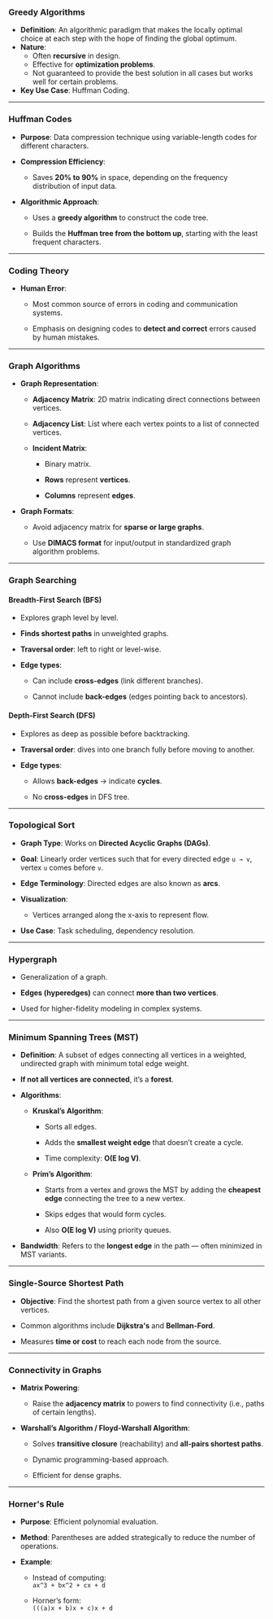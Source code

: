 ### **Greedy Algorithms**
- **Definition**: An algorithmic paradigm that makes the locally optimal choice at each step with the hope of finding the global optimum.
- **Nature**:
    - Often **recursive** in design.
    - Effective for **optimization problems**.
    - Not guaranteed to provide the best solution in all cases but works well for certain problems.
- **Key Use Case**: Huffman Coding.

---

### **Huffman Codes**

- **Purpose**: Data compression technique using variable-length codes for different characters.
    
- **Compression Efficiency**:
    
    - Saves **20% to 90%** in space, depending on the frequency distribution of input data.
        
- **Algorithmic Approach**:
    
    - Uses a **greedy algorithm** to construct the code tree.
        
    - Builds the **Huffman tree from the bottom up**, starting with the least frequent characters.
        

---

### **Coding Theory**

- **Human Error**:
    
    - Most common source of errors in coding and communication systems.
        
    - Emphasis on designing codes to **detect and correct** errors caused by human mistakes.
        

---

### **Graph Algorithms**

- **Graph Representation**:
    
    - **Adjacency Matrix**: 2D matrix indicating direct connections between vertices.
        
    - **Adjacency List**: List where each vertex points to a list of connected vertices.
        
    - **Incident Matrix**:
        
        - Binary matrix.
            
        - **Rows** represent **vertices**.
            
        - **Columns** represent **edges**.
            
- **Graph Formats**:
    
    - Avoid adjacency matrix for **sparse or large graphs**.
        
    - Use **DIMACS format** for input/output in standardized graph algorithm problems.
        

---

### **Graph Searching**

#### **Breadth-First Search (BFS)**

- Explores graph level by level.
    
- **Finds shortest paths** in unweighted graphs.
    
- **Traversal order**: left to right or level-wise.
    
- **Edge types**:
    
    - Can include **cross-edges** (link different branches).
        
    - Cannot include **back-edges** (edges pointing back to ancestors).
        

#### **Depth-First Search (DFS)**

- Explores as deep as possible before backtracking.
    
- **Traversal order**: dives into one branch fully before moving to another.
    
- **Edge types**:
    
    - Allows **back-edges** → indicate **cycles**.
        
    - No **cross-edges** in DFS tree.
        

---

### **Topological Sort**

- **Graph Type**: Works on **Directed Acyclic Graphs (DAGs)**.
    
- **Goal**: Linearly order vertices such that for every directed edge `u → v`, vertex `u` comes before `v`.
    
- **Edge Terminology**: Directed edges are also known as **arcs**.
    
- **Visualization**:
    
    - Vertices arranged along the x-axis to represent flow.
        
- **Use Case**: Task scheduling, dependency resolution.
    

---

### **Hypergraph**

- Generalization of a graph.
    
- **Edges (hyperedges)** can connect **more than two vertices**.
    
- Used for higher-fidelity modeling in complex systems.
    

---

### **Minimum Spanning Trees (MST)**

- **Definition**: A subset of edges connecting all vertices in a weighted, undirected graph with minimum total edge weight.
    
- **If not all vertices are connected**, it’s a **forest**.
    
- **Algorithms**:
    
    - **Kruskal’s Algorithm**:
        
        - Sorts all edges.
            
        - Adds the **smallest weight edge** that doesn’t create a cycle.
            
        - Time complexity: **O(E log V)**.
            
    - **Prim’s Algorithm**:
        
        - Starts from a vertex and grows the MST by adding the **cheapest edge** connecting the tree to a new vertex.
            
        - Skips edges that would form cycles.
            
        - Also **O(E log V)** using priority queues.
            
- **Bandwidth**: Refers to the **longest edge** in the path — often minimized in MST variants.
    

---

### **Single-Source Shortest Path**

- **Objective**: Find the shortest path from a given source vertex to all other vertices.
    
- Common algorithms include **Dijkstra's** and **Bellman-Ford**.
    
- Measures **time or cost** to reach each node from the source.
    

---

### **Connectivity in Graphs**

- **Matrix Powering**:
    
    - Raise the **adjacency matrix** to powers to find connectivity (i.e., paths of certain lengths).
        
- **Warshall’s Algorithm / Floyd-Warshall Algorithm**:
    
    - Solves **transitive closure** (reachability) and **all-pairs shortest paths**.
        
    - Dynamic programming-based approach.
        
    - Efficient for dense graphs.
        

---

### **Horner's Rule**

- **Purpose**: Efficient polynomial evaluation.
    
- **Method**: Parentheses are added strategically to reduce the number of operations.
    
- **Example**:
    
    - Instead of computing:  
        `ax^3 + bx^2 + cx + d`
        
    - Horner’s form:  
        `(((a)x + b)x + c)x + d`